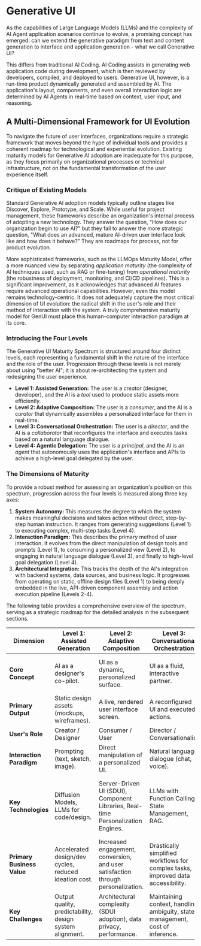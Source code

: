 # Generative UI

As the capabilities of Large Language Models (LLMs) and the complexity of AI Agent application scenarios continue to evolve, a promising concept has emerged: can we extend the generative paradigm from text and content generation to interface and application generation - what we call Generative UI?

This differs from traditional AI Coding. AI Coding assists in generating web application code during development, which is then reviewed by developers, compiled, and deployed to users. Generative UI, however, is a run-time product dynamically generated and assembled by AI. The application's layout, components, and even overall interaction logic are determined by AI Agents in real-time based on context, user input, and reasoning.

## A Multi-Dimensional Framework for UI Evolution

To navigate the future of user interfaces, organizations require a strategic framework that moves beyond the hype of individual tools and provides a coherent roadmap for technological and experiential evolution. Existing maturity models for Generative AI adoption are inadequate for this purpose, as they focus primarily on organizational processes or technical infrastructure, not on the fundamental transformation of the user experience itself.

### Critique of Existing Models

Standard Generative AI adoption models typically outline stages like Discover, Explore, Prototype, and Scale. While useful for project management, these frameworks describe an organization's internal process of adopting a new technology. They answer the question, "How does our organization begin to use AI?" but they fail to answer the more strategic question, "What does an advanced, mature AI-driven user interface look like and how does it behave?" They are roadmaps for process, not for product evolution.

More sophisticated frameworks, such as the LLMOps Maturity Model, offer a more nuanced view by separating *application maturity* (the complexity of AI techniques used, such as RAG or fine-tuning) from *operational maturity* (the robustness of deployment, monitoring, and CI/CD pipelines). This is a significant improvement, as it acknowledges that advanced AI features require advanced operational capabilities. However, even this model remains technology-centric. It does not adequately capture the most critical dimension of UI evolution: the radical shift in the user's role and their method of interaction with the system. A truly comprehensive maturity model for GenUI must place this human-computer interaction paradigm at its core.

### Introducing the Four Levels

The Generative UI Maturity Spectrum is structured around four distinct levels, each representing a fundamental shift in the nature of the interface and the role of the user. Progression through these levels is not merely about using "better AI"; it is about re-architecting the system and redesigning the user experience.

*   **Level 1: Assisted Generation:** The user is a *creator* (designer, developer), and the AI is a *tool* used to produce static assets more efficiently.
*   **Level 2: Adaptive Composition:** The user is a *consumer*, and the AI is a *curator* that dynamically assembles a personalized interface for them in real-time.
*   **Level 3: Conversational Orchestration:** The user is a *director*, and the AI is a *collaborator* that reconfigures the interface and executes tasks based on a natural language dialogue.
*   **Level 4: Agentic Delegation:** The user is a *principal*, and the AI is an *agent* that autonomously uses the application's interface and APIs to achieve a high-level goal delegated by the user.

### The Dimensions of Maturity

To provide a robust method for assessing an organization's position on this spectrum, progression across the four levels is measured along three key axes:

1.  **System Autonomy:** This measures the degree to which the system makes meaningful decisions and takes action without direct, step-by-step human instruction. It ranges from generating suggestions (Level 1) to executing complex, multi-step tasks (Level 4).
2.  **Interaction Paradigm:** This describes the primary method of user interaction. It evolves from the direct manipulation of design tools and prompts (Level 1), to consuming a personalized view (Level 2), to engaging in natural language dialogue (Level 3), and finally to high-level goal delegation (Level 4).
3.  **Architectural Integration:** This tracks the depth of the AI's integration with backend systems, data sources, and business logic. It progresses from operating on static, offline design files (Level 1) to being deeply embedded in the live, API-driven component assembly and action execution pipeline (Levels 2-4).

The following table provides a comprehensive overview of the spectrum, serving as a strategic roadmap for the detailed analysis in the subsequent sections.

| Dimension | Level 1: Assisted Generation | Level 2: Adaptive Composition | Level 3: Conversational Orchestration | Level 4: Agentic Delegation |
|---|---|---|---|---|
| **Core Concept** | AI as a designer's co-pilot. | UI as a dynamic, personalized surface. | UI as a fluid, interactive partner. | UI as a workspace for autonomous agents. |
| **Primary Output** | Static design assets (mockups, wireframes). | A live, rendered user interface screen. | A reconfigured UI and executed actions. | A completed, multi-step goal. |
| **User's Role** | Creator / Designer | Consumer / User | Director / Conversationalist | Principal / Supervisor |
| **Interaction Paradigm** | Prompting (text, sketch, image). | Direct manipulation of a personalized UI. | Natural language dialogue (chat, voice). | Goal delegation. |
| **Key Technologies** | Diffusion Models, LLMs for code/design. | Server-Driven UI (SDUI), Component Libraries, Real-time Personalization Engines. | LLMs with Function Calling, State Management, RAG. | Agentic AI Frameworks (e.g., ReAct, Planning), Multi-agent Systems, Tool Use APIs. |
| **Primary Business Value** | Accelerated design/dev cycles, reduced ideation cost. | Increased engagement, conversion, and user satisfaction through personalization. | Drastically simplified workflows for complex tasks, improved data accessibility. | Automation of complex end-to-end processes, significant operational efficiency. |
| **Key Challenges** | Output quality, predictability, design system alignment. | Architectural complexity (SDUI adoption), data privacy, performance. | Maintaining context, handling ambiguity, state management, cost of inference. | Safety, alignment, trust, explainability, erosion of user skill. |